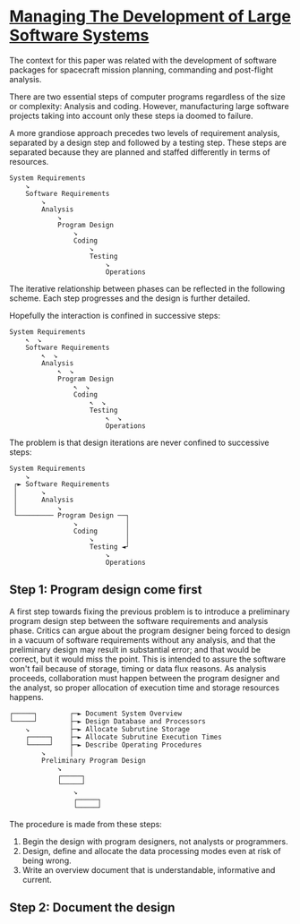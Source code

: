 # [Managing The Development of Large Software Systems](http://www-scf.usc.edu/~csci201/lectures/Lecture11/royce1970.pdf)

The context for this paper was related with the development of software packages for spacecraft mission planning, commanding and post-flight analysis.

There are two essential steps of computer programs regardless of the size or complexity: Analysis and coding. However, manufacturing large software projects taking into account only these steps ia doomed to failure.

A more grandiose approach precedes two levels of requirement analysis, separated by a design step and followed by a testing step. These steps are separated because they are planned and staffed differently in terms of resources.

    System Requirements
        ↘
        Software Requirements
            ↘
            Analysis
                ↘
                Program Design
                    ↘
                    Coding
                        ↘
                        Testing
                            ↘
                            Operations

The iterative relationship between phases can be reflected in the following scheme. Each step progresses and the design is further detailed.

Hopefully the interaction is confined in successive steps:

    System Requirements
        ↖  ↘
        Software Requirements
            ↖  ↘
            Analysis
                ↖  ↘
                Program Design
                    ↖  ↘
                    Coding
                        ↖  ↘
                        Testing
                            ↖  ↘
                            Operations

The problem is that design iterations are never confined to successive steps:

    System Requirements
        ↘
     ┌► Software Requirements
     │      ↘
     │      Analysis
     │          ↘
     └───────── Program Design ──┐
                    ↘            │
                    Coding       │
                        ↘        │
                        Testing ◄┘
                            ↘
                            Operations

## Step 1: Program design come first

A first step towards fixing the previous problem is to introduce a preliminary program design step between the software requirements and analysis phase. Critics can argue about the program designer being forced to design in a vacuum of software requirements without any analysis, and that the preliminary design may result in substantial error; and that would be correct, but it would miss the point. This is intended to assure the software won't fail because of storage, timing or data flux reasons. As analysis proceeds, collaboration must happen between the program designer and the analyst, so proper allocation of execution time and storage resources happens.

    ┌─────┐        ┌─► Document System Overview
    └─────┘        ├─► Design Database and Processors
        ↘          ├─► Allocate Subrutine Storage
        ┌─────┐    ├─► Allocate Subrutine Execution Times
        └─────┘    ├─► Describe Operating Procedures
            ↘      │
            Preliminary Program Design
                ↘
                ┌─────┐
                └─────┘
                    ↘
                    ┌─────┐
                    └─────┘

The procedure is made from these steps:
1. Begin the design with program designers, not analysts or programmers.
2. Design, define and allocate the data processing modes even at risk of being wrong.
3. Write an overview document that is understandable, informative and current.

## Step 2: Document the design